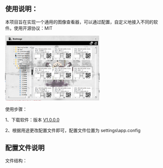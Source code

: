 
## 使用说明：

本项目旨在实现一个通用的图像查看器，可以通过配置，自定义地接入不同的软件。使用开源协议：MIT

<img src="https://github.com/BensonLaur/image-storage/raw/master/BesImage%20project/3.png" width="60%" height="60%">

使用步骤：

1、下载软件：版本 [V1.0.0.0](https://github.com/BensonLaur/BesImage/releases/download/v1.0/besimage.zip)

2、根据用途更改配置文件即可，配置文件位置为 settings\app.config

## 配置文件说明

文件结构：
